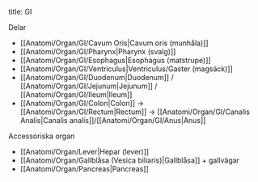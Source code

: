 title: GI

Delar
- [[Anatomi/Organ/GI/Cavum Oris|Cavum oris (munhåla)]]
- [[Anatomi/Organ/GI/Pharynx|Pharynx (svalg)]]
- [[Anatomi/Organ/GI/Esophagus|Esophagus (matstrupe)]]
- [[Anatomi/Organ/GI/Ventriculus|Ventriculus/Gaster (magsäck)]]
- [[Anatomi/Organ/GI/Duodenum|Duodenum]] / [[Anatomi/Organ/GI/Jejunum|Jejunum]] / [[Anatomi/Organ/GI/Ileum|Ileum]]
- [[Anatomi/Organ/GI/Colon|Colon]] → [[Anatomi/Organ/GI/Rectum|Rectum]] → [[Anatomi/Organ/GI/Canalis Analis|Canalis analis]]/[[Anatomi/Organ/GI/Anus|Anus]]

Accessoriska organ
- [[Anatomi/Organ/Lever|Hepar (lever)]]
- [[Anatomi/Organ/Gallblåsa (Vesica biliaris)|Gallblåsa]] + gallvägar
- [[Anatomi/Organ/Pancreas|Pancreas]]

